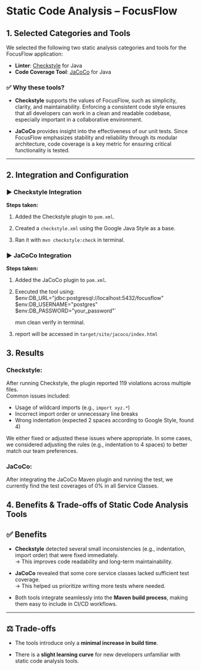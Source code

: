 # Static Code Analysis – FocusFlow

## 1. Selected Categories and Tools

We selected the following two static analysis categories and tools for the FocusFlow application:

- **Linter**: [Checkstyle](https://checkstyle.sourceforge.io/) for Java  
- **Code Coverage Tool**: [JaCoCo](https://www.eclemma.org/jacoco/) for Java

### ✅ Why these tools?

- **Checkstyle** supports the values of FocusFlow, such as simplicity, clarity, and maintainability. Enforcing a consistent code style ensures that all developers can work in a clean and readable codebase, especially important in a collaborative environment.
  
- **JaCoCo** provides insight into the effectiveness of our unit tests. Since FocusFlow emphasizes stability and reliability through its modular architecture, code coverage is a key metric for ensuring critical functionality is tested.

---

## 2. Integration and Configuration

### ▶ Checkstyle Integration

**Steps taken:**

1. Added the Checkstyle plugin to `pom.xml`.

2. Created a `checkstyle.xml` using the Google Java Style as a base.

3. Ran it with `mvn checkstyle:check` in terminal.

### ▶ JaCoCo Integration

**Steps taken:**

1. Added the JaCoCo plugin to `pom.xml`.

2. Executed the tool using: 
    $env:DB_URL="jdbc:postgresql://localhost:5432/focusflow"
    $env:DB_USERNAME="postgres"
    $env:DB_PASSWORD="your_password"` 

    mvn clean verify
in terminal.

3. report will be accessed in `target/site/jacoco/index.html`

## 3. Results
### Checkstyle:

After running Checkstyle, the plugin reported 119 violations across multiple files.  
Common issues included:

- Usage of wildcard imports (e.g., `import xyz.*`)
- Incorrect import order or unnecessary line breaks
- Wrong indentation (expected 2 spaces according to Google Style, found 4)

We either fixed or adjusted these issues where appropriate. In some cases, we considered adjusting the rules (e.g., indentation to 4 spaces) to better match our team preferences.

### JaCoCo:

After integrating the JaCoCo Maven plugin and running the test, we currently find the test coverages of 0% in all Service Classes. 

## 4. Benefits & Trade-offs of Static Code Analysis Tools

## ✅ Benefits

- **Checkstyle** detected several small inconsistencies (e.g., indentation, import order) that were fixed immediately.  
  → This improves code readability and long-term maintainability.

- **JaCoCo** revealed that some core service classes lacked sufficient test coverage.  
  → This helped us prioritize writing more tests where needed.

- Both tools integrate seamlessly into the **Maven build process**, making them easy to include in CI/CD workflows.

---

## ⚖️ Trade-offs

- The tools introduce only a **minimal increase in build time**.

- There is a **slight learning curve** for new developers unfamiliar with static code analysis tools.








   

